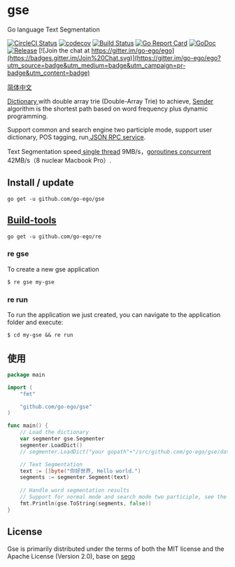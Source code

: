 # gse

Go language Text Segmentation

<!--<img align="right" src="https://raw.githubusercontent.com/go-ego/ego/master/logo.jpg">-->
<!--<a href="https://circleci.com/gh/go-ego/ego/tree/dev"><img src="https://img.shields.io/circleci/project/go-ego/ego/dev.svg" alt="Build Status"></a>-->
[![CircleCI Status](https://circleci.com/gh/go-ego/gse.svg?style=shield)](https://circleci.com/gh/go-ego/gse)
[![codecov](https://codecov.io/gh/go-ego/gse/branch/master/graph/badge.svg)](https://codecov.io/gh/go-ego/gse)
[![Build Status](https://travis-ci.org/go-ego/gse.svg)](https://travis-ci.org/go-ego/gse)
[![Go Report Card](https://goreportcard.com/badge/github.com/go-ego/gse)](https://goreportcard.com/report/github.com/go-ego/gse)
[![GoDoc](https://godoc.org/github.com/go-ego/gse?status.svg)](https://godoc.org/github.com/go-ego/gse)
[![Release](https://github-release-version.herokuapp.com/github/go-ego/gse/release.svg?style=flat)](https://github.com/go-ego/gse/releases/latest)
[![Join the chat at https://gitter.im/go-ego/ego](https://badges.gitter.im/Join%20Chat.svg)](https://gitter.im/go-ego/ego?utm_source=badge&utm_medium=badge&utm_campaign=pr-badge&utm_content=badge)
<!--<a href="https://github.com/go-ego/ego/releases"><img src="https://img.shields.io/badge/%20version%20-%206.0.0%20-blue.svg?style=flat-square" alt="Releases"></a>-->

[简体中文](https://github.com/go-ego/gse/blob/master/README_zh.md)

<a href="https://github.com/go-ego/gse/blob/master/dictionary.go">Dictionary </a> with double array trie (Double-Array Trie) to achieve,
<a href="https://github.com/go-ego/gse/blob/master/segmenter.go">Sender </a> algorithm is the shortest path based on word frequency plus dynamic programming.

Support common and search engine two participle mode, support user dictionary, POS tagging, run<a href="https://github.com/go-ego/gse/blob/master/server/server.go"> JSON RPC service</a>.

Text Segmentation speed<a href="https://github.com/go-ego/gse/blob/master/tools/benchmark.go"> single thread</a> 9MB/s，<a href="https://github.com/go-ego/gse/blob/master/tools/goroutines.go">goroutines concurrent</a> 42MB/s（8 nuclear Macbook Pro）.

## Install / update

```
go get -u github.com/go-ego/gse
```

## [Build-tools](https://github.com/go-ego/re)
```
go get -u github.com/go-ego/re 
```
### re gse
To create a new gse application

```
$ re gse my-gse
```

### re run

To run the application we just created, you can navigate to the application folder and execute:
```
$ cd my-gse && re run
```


## 使用


```go
package main

import (
	"fmt"

	"github.com/go-ego/gse"
)

func main() {
	// Load the dictionary
	var segmenter gse.Segmenter
	segmenter.LoadDict()
	// segmenter.LoadDict("your gopath"+"/src/github.com/go-ego/gse/data/dict/dictionary.txt")

	// Text Segmentation
	text := []byte("你好世界, Hello world.")
	segments := segmenter.Segment(text)
  
	// Handle word segmentation results
	// Support for normal mode and search mode two participle, see the comments in the code ToString function.
	fmt.Println(gse.ToString(segments, false)) 
}
```
## License

Gse is primarily distributed under the terms of both the MIT license and the Apache License (Version 2.0), base on [sego](https://github.com/huichen/sego)
